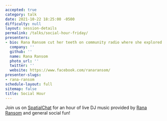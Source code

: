 ```yaml
---
accepted: true
category: talk
date: 2021-10-22 18:25:00 -0500
difficulty: null
layout: session-details
permalink: /talks/social-hour-friday/
presenters:
- bio: Rana Ransom cut her teeth on community radio where she explored every genre imaginable, she landed on italodisco, new wave, house, and tek while incorporating Middle Eastern music elements.
  company: ''
  github: ''
  name: Rana Ransom
  photo_url: ''
  twitter: ''
  website: https://www.facebook.com/ranaransom/
presenter-slugs:
- rana-ransom
schedule-layout: full
sitemap: false
title: Social Hour
---
```


Join us on [SpatialChat](/chat/) for an hour of live DJ music provided by [Rana Ransom](https://www.facebook.com/ranaransom/) and general social fun!
